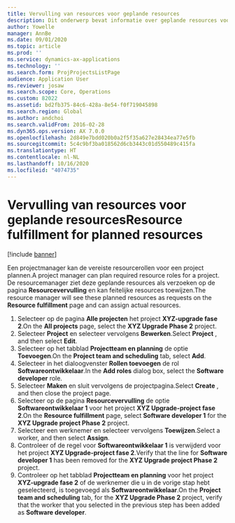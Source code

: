 ```yaml
---
title: Vervulling van resources voor geplande resources
description: Dit onderwerp bevat informatie over geplande resources voor een project.
author: Yowelle
manager: AnnBe
ms.date: 09/01/2020
ms.topic: article
ms.prod: ''
ms.service: dynamics-ax-applications
ms.technology: ''
ms.search.form: ProjProjectsListPage
audience: Application User
ms.reviewer: josaw
ms.search.scope: Core, Operations
ms.custom: 82022
ms.assetid: bd2fb375-84c6-428a-8e54-f0f719045898
ms.search.region: Global
ms.author: andchoi
ms.search.validFrom: 2016-02-28
ms.dyn365.ops.version: AX 7.0.0
ms.openlocfilehash: 2d849e7bdd020b0a2f5f35a627e28434ea77e5fb
ms.sourcegitcommit: 5c4c9bf3ba018562d6cb3443c01d550489c415fa
ms.translationtype: HT
ms.contentlocale: nl-NL
ms.lasthandoff: 10/16/2020
ms.locfileid: "4074735"
---
```

# <a name="resource-fulfillment-for-planned-resources"></a><span data-ttu-id="11eb2-103">Vervulling van resources voor geplande resources</span><span class="sxs-lookup"><span data-stu-id="11eb2-103">Resource fulfillment for planned resources</span></span>

[!include [banner](../includes/banner.md)]

<span data-ttu-id="11eb2-104">Een projectmanager kan de vereiste resourcerollen voor een project plannen.</span><span class="sxs-lookup"><span data-stu-id="11eb2-104">A project manager can plan required resource roles for a project.</span></span> <span data-ttu-id="11eb2-105">De resourcemanager ziet deze geplande resources als verzoeken op de pagina **Resourcevervulling** en kan feitelijke resources toewijzen.</span><span class="sxs-lookup"><span data-stu-id="11eb2-105">The resource manager will see these planned resources as requests on the **Resource fulfillment** page and can assign actual resources.</span></span>

1. <span data-ttu-id="11eb2-106">Selecteer op de pagina **Alle projecten** het project **XYZ-upgrade fase 2**.</span><span class="sxs-lookup"><span data-stu-id="11eb2-106">On the **All projects** page, select the **XYZ Upgrade Phase 2** project.</span></span>
2. <span data-ttu-id="11eb2-107">Selecteer **Project** en selecteer vervolgens **Bewerken**.</span><span class="sxs-lookup"><span data-stu-id="11eb2-107">Select **Project** , and then select **Edit**.</span></span>
3. <span data-ttu-id="11eb2-108">Selecteer op het tabblad **Projectteam en planning** de optie **Toevoegen**.</span><span class="sxs-lookup"><span data-stu-id="11eb2-108">On the **Project team and scheduling** tab, select **Add**.</span></span>
4. <span data-ttu-id="11eb2-109">Selecteer in het dialoogvenster **Rollen toevoegen** de rol **Softwareontwikkelaar**.</span><span class="sxs-lookup"><span data-stu-id="11eb2-109">In the **Add roles** dialog box, select the **Software developer** role.</span></span>
5. <span data-ttu-id="11eb2-110">Selecteer **Maken** en sluit vervolgens de projectpagina.</span><span class="sxs-lookup"><span data-stu-id="11eb2-110">Select **Create** , and then close the project page.</span></span>
6. <span data-ttu-id="11eb2-111">Selecteer op de pagina **Resourcevervulling** de optie **Softwareontwikkelaar 1** voor het project **XYZ Upgrade-project fase 2**.</span><span class="sxs-lookup"><span data-stu-id="11eb2-111">On the **Resource fulfillment** page, select **Software developer 1** for the **XYZ Upgrade project Phase 2** project.</span></span>
7. <span data-ttu-id="11eb2-112">Selecteer een werknemer en selecteer vervolgens **Toewijzen**.</span><span class="sxs-lookup"><span data-stu-id="11eb2-112">Select a worker, and then select **Assign**.</span></span>
8. <span data-ttu-id="11eb2-113">Controleer of de regel voor **Softwareontwikkelaar 1** is verwijderd voor het project **XYZ Upgrade-project fase 2**.</span><span class="sxs-lookup"><span data-stu-id="11eb2-113">Verify that the line for **Software developer 1** has been removed for the **XYZ Upgrade project Phase 2** project.</span></span>
9. <span data-ttu-id="11eb2-114">Controleer op het tabblad **Projectteam en planning** voor het project **XYZ-upgrade fase 2** of de werknemer die u in de vorige stap hebt geselecteerd, is toegevoegd als **Softwareontwikkelaar**.</span><span class="sxs-lookup"><span data-stu-id="11eb2-114">On the **Project team and scheduling** tab, for the **XYZ Upgrade Phase 2** project, verify that the worker that you selected in the previous step has been added as **Software developer**.</span></span>
